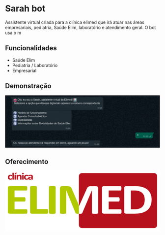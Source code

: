 
# Sarah bot

Assistente virtual criada para a clínica elimed que irá atuar nas áreas empresariais, pediatria, Saúde Elim, laboratório e atendimento geral. O bot usa o
m





## Funcionalidades

- Saúde Elim
- Pediatria / Laboratório
- Empresarial




## Demonstração
![demonstração](./public/demo.jpeg)




## Oferecimento
![clínicaElimed](./public/logomarca.png)
